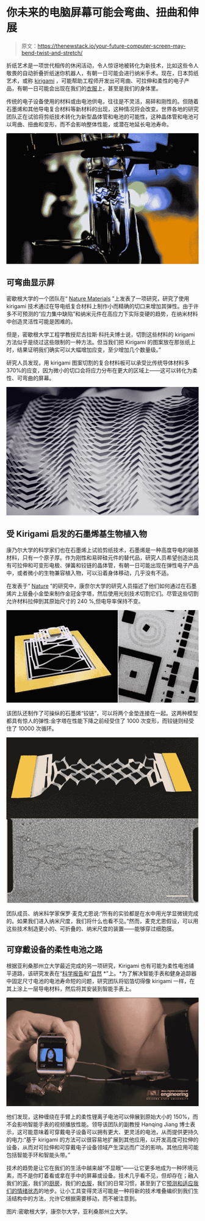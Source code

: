 # 你未来的电脑屏幕可能会弯曲、扭曲和伸展

> 原文：<https://thenewstack.io/your-future-computer-screen-may-bend-twist-and-stretch/>

折纸艺术是一项世代相传的休闲活动，令人惊讶地被转化为新技术，比如这些令人敬畏的自动折叠折纸迷你机器人，有朝一日可能会进行纳米手术。现在，日本剪纸艺术，或称 [kirigami](https://en.wikipedia.org/wiki/Kirigami) ，可能帮助工程师开发出可弯曲、可拉伸和柔性的电子产品，有朝一日可能会出现在我们的[衣服](https://thenewstack.io/googles-project-jacquard-conductive-threads-that-turn-fabrics-into-touch-screens/)上，甚至是我们的身体里。

传统的电子设备使用的材料或由电池供电，往往是不灵活，易碎和刚性的。但随着石墨烯和其他导电复合材料等新材料的出现，这种情况将会改变。世界各地的研究团队正在试验将剪纸技术转化为新型晶体管和电池的可能性，这种晶体管和电池可以弯曲、扭曲和变形，而不会影响整体性能，或潜在地延长电池寿命。

[![kirigami-flexible-electronics-batteries-3](img/28c73487285e2a46e0c314e318233fbf.png)](https://thenewstack.io/wp-content/uploads/2015/07/kirigami-flexible-electronics-batteries-3.jpg)

## 可弯曲显示屏

密歇根大学的一个团队在“ [Nature Materials](http://www.nature.com/nmat/journal/vaop/ncurrent/full/nmat4327.html) ”上发表了一项研究，研究了使用 kirigami 技术通过在导电纸复合材料上制作小而精确的切口来增加其弹性。由于许多不可预测的“应力集中缺陷”和纳米元件在高应力下实际变硬的趋势，在纳米材料中创造灵活性可能是困难的。

但是，密歇根大学工程学教授尼古拉斯·科托夫博士说，切割这些材料的 kirigami 方法似乎是绕过这些限制的一种方法。但当我们把 Kirigami 的图案放在那张纸上时，结果证明我们确实可以大幅增加应变，至少增加几个数量级。”

研究人员发现，用 kirigami 图案切割的复合材料板可以承受比传统导体材料多 370%的应变，因为微小的切口会将应力分布在更大的区域上——这可以转化为柔性、可弯曲的屏幕。

[![kirigami-flexible-electronics-batteries-4](img/f06f3f104c5c7cc5de57280af2ad909d.png)](https://thenewstack.io/wp-content/uploads/2015/07/kirigami-flexible-electronics-batteries-4.jpg)

## 受 Kirigami 启发的石墨烯基生物植入物

康乃尔大学的科学家们也在石墨烯上试验剪纸技术，石墨烯是一种高度导电的碳基材料，只有一个原子厚。作为刚性和易碎硅元件的替代品，研究人员希望创造出具有可拉伸和可变形电极、弹簧和铰链的晶体管，有朝一日可能出现在弹性电子产品中，或者微小的生物兼容植入物，可以沿着身体移动，几乎没有不适。

在发表于“ [Nature](http://www.nature.com/articles/nature14588.epdf?referrer_access_token=mszNNP5HFvv48qVMHVXz6dRgN0jAjWel9jnR3ZoTv0N3HoRPYRVQpCZmVMBZFpoKi8Y7VhvO3d8UcapAaMAzNAmRzp3KAMrqt5cHqtkZsuE6cTb2d_IDIH9-qrtjYZVg_hattbCUcXS9prsyVDHDGdIovp9qIMmYQ68xQqHs3fJoJyZxBy0RFk6dzoP-mxOaJAf5Rk6UkWKOtynnhuMFaGm9QULRAwLpj8-QkWeAbP_9sj8qUOt1MgEZh29EVwSs&tracking_referrer=physicsworld.com) ”的研究中，康奈尔大学的研究人员描述了他们如何通过在石墨烯片上层叠小金垫来制作金冠金字塔，然后使用光刻技术切割它们。尽管这些切割允许材料拉伸到其原始尺寸的 240 %,但电导率保持不变。

[![kirigami-flexible-electronics-batteries-6](img/73b2b2d89016af53ffb053667d72e1c6.png)](https://thenewstack.io/wp-content/uploads/2015/07/kirigami-flexible-electronics-batteries-6.jpg)

该团队还制作了可操纵的石墨烯“铰链”，可以将两个金垫连接在一起。这两种模型都具有惊人的弹性:金字塔在性能下降之前经受住了 1000 次变形，而铰链则经受住了 10000 次循环。

[![kirigami-flexible-electronics-batteries-7](img/71302ea659b20fedb0fd7a290922867c.png)](https://thenewstack.io/wp-content/uploads/2015/07/kirigami-flexible-electronics-batteries-7.jpg)

团队成员、纳米科学家保罗·麦克尤恩说:“所有的实验都是在水中用光学显微镜完成的。如果我们进入纳米尺度，我们将什么也看不见。”然而，麦克尤恩假设，可以用这些技术制造更小的、可折叠的、纳米尺度的装置——能够穿过细胞膜。

## 可穿戴设备的柔性电池之路

根据亚利桑那州立大学最近完成的另一项研究，Kirigami 也有可能为柔性电池铺平道路，该研究发表在“[科学报告](http://www.nature.com/srep/2015/150611/srep10988/full/srep10988.html)和“[自然](http://www.nature.com/nature/journal/v524/n7564/full/nature14588.html) *”上。*为了解决智能手表和健身追踪器中固定尺寸电池的电池寿命短的问题，研究团队将铝箔切得像 kirigami 一样，在其上涂上一层导电材料，然后将其安装到智能手表上。

[![kirigami-flexible-electronics-batteries-1](img/dab90db8d9d71858560f78ae9eb44acf.png)](https://thenewstack.io/wp-content/uploads/2015/07/kirigami-flexible-electronics-batteries-1.png)

他们发现，这种缠绕在手臂上的柔性锂离子电池可以伸展到原始大小的 150%，而不会影响智能手表的视频播放性能。领导该团队的副教授 Hanqing Jiang 博士表示，这可能意味着可穿戴电子设备可以拥有更大、更灵活的电池，从而提供更持久的电力:“基于 kirigami 的方法可以很容易地扩展到其他应用，以开发高度可拉伸的设备，从而对可拉伸和可穿戴电子设备领域产生深远而广泛的影响。其他应用可能包括智能手环和智能头带。”

技术的趋势是让它在我们的生活中越来越“不显眼”——让它更多地成为一种环境元素，而不是你盯着看或拿在手中的屏幕或设备。技术几乎看不见，但却存在；融入我们的[家](https://thenewstack.io/wikihouse-open-source-sustainable-house-designs-that-anyone-can-build/)，我们的[厨房](https://thenewstack.io/ikeas-concept-kitchen-of-2025-it-cooks-interacts-and-composts/)，我们的[衣服](https://thenewstack.io/googles-project-jacquard-conductive-threads-that-turn-fabrics-into-touch-screens/)，我们的日常习惯，甚至到了它[预测和适应我们的情绪状态](https://thenewstack.io/affective-computing-emotionally-intelligent-machines)的地步。让小工具变得灵活可能是一种将新的技术堆叠编织到我们生活结构中的方法，允许它根据需要移动，而不被注意到。

图片:密歇根大学，康奈尔大学，亚利桑那州立大学。

<svg xmlns:xlink="http://www.w3.org/1999/xlink" viewBox="0 0 68 31" version="1.1"><title>Group</title> <desc>Created with Sketch.</desc></svg>